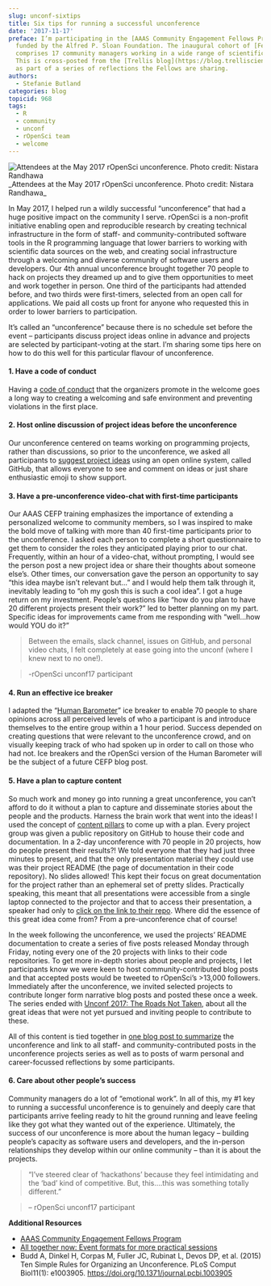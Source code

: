 ```yaml
---
slug: unconf-sixtips
title: Six tips for running a successful unconference
date: '2017-11-17'
preface: I’m participating in the [AAAS Community Engagement Fellows Program](https://www.aaas.org/cefp/about),
  funded by the Alfred P. Sloan Foundation. The inaugural cohort of [Fellows](https://blog.trelliscience.com/introducing-the-2017-community-engagement-fellows/)
  comprises 17 community managers working in a wide range of scientific communities.
  This is cross-posted from the [Trellis blog](https://blog.trelliscience.com/six-tips-for-running-a-successful-unconference/)
  as part of a series of reflections the Fellows are sharing.
authors:
  - Stefanie Butland
categories: blog
topicid: 968
tags:
  - R
  - community
  - unconf
  - rOpenSci team
  - welcome
---
```



<img src="/img/blog-images/2017-11-17-unconf-sixtips/ropensci-unconf17-community-nistara-randawa.jpg" alt="Attendees at the May 2017 rOpenSci unconference. Photo credit: Nistara Randhawa">
_Attendees at the May 2017 rOpenSci unconference. Photo credit: Nistara Randhawa_

In May 2017, I helped run a wildly successful “unconference” that had a huge positive impact on the community I serve. rOpenSci is a non-profit initiative enabling open and reproducible research by creating technical infrastructure in the form of staff- and community-contributed software tools in the R programming language that lower barriers to working with scientific data sources on the web, and creating social infrastructure through a welcoming and diverse community of software users and developers. Our 4th annual unconference brought together 70 people to hack on projects they dreamed up and to give them opportunities to meet and work together in person. One third of the participants had attended before, and two thirds were first-timers, selected from an open call for applications. We paid all costs up front for anyone who requested this in order to lower barriers to participation.

It’s called an “unconference” because there is no schedule set before the event – participants discuss project ideas online in advance and projects are selected by participant-voting at the start. I’m sharing some tips here on how to do this well for this particular flavour of unconference.


#### 1. Have a code of conduct

Having a [code of conduct](/blog/2016/12/21/commcallv12-review-coc) that the organizers promote in the welcome goes a long way to creating a welcoming and safe environment and preventing violations in the first place.


#### 2. Host online discussion of project ideas before the unconference

Our unconference centered on teams working on programming projects, rather than discussions, so prior to the unconference, we asked all participants to [suggest project ideas](https://github.com/ropensci/unconf17/issues/) using an open online system, called GitHub, that allows everyone to see and comment on ideas or just share enthusiastic emoji to show support.


#### 3. Have a pre-unconference video-chat with first-time participants

Our AAAS CEFP training emphasizes the importance of extending a personalized welcome to community members, so I was inspired to make the bold move of talking with more than 40 first-time participants prior to the unconference. I asked each person to complete a short questionnaire to get them to consider the roles they anticipated playing prior to our chat. Frequently, within an hour of a video-chat, without prompting, I would see the person post a new project idea or share their thoughts about someone else’s. Other times, our conversation gave the person an opportunity to say “this idea maybe isn’t relevant but…” and I would help them talk through it, inevitably leading to “oh my gosh this is such a cool idea”. I got a huge return on my investment. People’s questions like “how do you plan to have 20 different projects present their work?” led to better planning on my part. Specific ideas for improvements came from me responding with “well…how would YOU do it?”

> Between the emails, slack channel, issues on GitHub, and personal video chats, I felt completely at ease going into the unconf (where I knew next to no one!).

> -rOpenSci unconf17 participant


#### 4. Run an effective ice breaker

I adapted the “[Human Barometer](/2018/11/01/icebreaker/)” ice breaker to enable 70 people to share opinions across all perceived levels of who a participant is and introduce themselves to the entire group within a 1 hour period. Success depended on creating questions that were relevant to the unconference crowd, and on visually keeping track of who had spoken up in order to call on those who had not. Ice breakers and the rOpenSci version of the Human Barometer will be the subject of a future CEFP blog post.


#### 5. Have a plan to capture content

So much work and money go into running a great unconference, you can’t afford to do it without a plan to capture and disseminate stories about the people and the products. Harness the brain work that went into the ideas! I used the concept of [content pillars](http://www.socialfish.org/2016/11/you-have-more-content-than-you-realize/) to come up with a plan. Every project group was given a public repository on GitHub to house their code and documentation. In a 2-day unconference with 70 people in 20 projects, how do people present their results?! We told everyone that they had just three minutes to present, and that the only presentation material they could use was their project README (the page of documentation in their code repository). No slides allowed! This kept their focus on great documentation for the project rather than an ephemeral set of pretty slides. Practically speaking, this meant that all presentations were accessible from a single laptop connected to the projector and that to access their presentation, a speaker had only to [click on the link to their repo](https://ropenscilabs.github.io/runconf17-projects/). Where did the essence of this great idea come from? From a pre-unconference chat of course!

In the week following the unconference, we used the projects’ README documentation to create a series of five posts released Monday through Friday, noting every one of the 20 projects with links to their code repositories. To get more in-depth stories about people and projects, I let participants know we were keen to host community-contributed blog posts and that accepted posts would be tweeted to rOpenSci’s >13,000 followers. Immediately after the unconference, we invited selected projects to contribute longer form narrative blog posts and posted these once a week. The series ended with [Unconf 2017: The Roads Not Taken](/blog/2017/08/08/unconfroadsnottaken), about all the great ideas that were not yet pursued and inviting people to contribute to these.

All of this content is tied together in [one blog post to summarize](/blog/2017/06/02/unconf2017) the unconference and link to all staff- and community-contributed posts in the unconference projects series as well as to posts of warm personal and career-focussed reflections by some participants.


#### 6. Care about other people’s success

Community managers do a lot of “emotional work”. In all of this, my #1 key to running a successful unconference is to genuinely and deeply care that participants arrive feeling ready to hit the ground running and leave feeling like they got what they wanted out of the experience. Ultimately, the success of our unconference is more about the human legacy – building people’s capacity as software users and developers, and the in-person relationships they develop within our online community – than it is about the projects.

> “I’ve steered clear of ‘hackathons’ because they feel intimidating and the ‘bad’ kind of competitive. But, this….this was something totally different.”

> – rOpenSci unconf17 participant


**Additional Resources**

- [AAAS Community Engagement Fellows Program](https://blog.trelliscience.com/introducing-the-2017-community-engagement-fellows/)
- [All together now: Event formats for more practical sessions](https://socialinsilico.wordpress.com/2014/11/07/all-together-now-event-formats-for-more-practical-sessions/)
- Budd A, Dinkel H, Corpas M, Fuller JC, Rubinat L, Devos DP, et al. (2015) Ten Simple Rules for Organizing an Unconference. PLoS Comput Biol11(1): e1003905. https://doi.org/10.1371/journal.pcbi.1003905 
